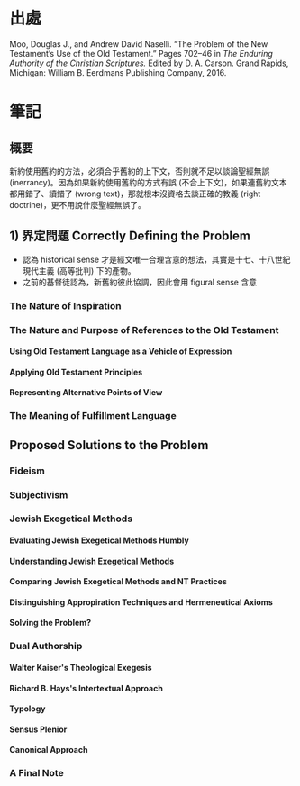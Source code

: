 # 出處

Moo, Douglas J., and Andrew David Naselli. “The Problem of the New Testament’s Use of the Old Testament.” Pages 702–46 in *The Enduring Authority of the Christian Scriptures.* Edited by D. A. Carson. Grand Rapids, Michigan: William B. Eerdmans Publishing Company, 2016.

# 筆記

## 概要

新約使用舊約的方法，必須合乎舊約的上下文，否則就不足以談論聖經無誤 (inerrancy)。因為如果新約使用舊約的方式有誤 (不合上下文)，如果連舊約文本都用錯了、讀錯了 (wrong text)，那就根本沒資格去談正確的教義 (right doctrine)，更不用說什麼聖經無誤了。

## 1) 界定問題 Correctly Defining the Problem

- 認為 historical sense 才是經文唯一合理含意的想法，其實是十七、十八世紀現代主義 (高等批判) 下的產物。
- 之前的基督徒認為，新舊約彼此協調，因此會用 figural sense 含意

### The Nature of Inspiration

### The Nature and Purpose of References to the Old Testament

#### Using Old Testament Language as a Vehicle of Expression

#### Applying Old Testament Principles

#### Representing Alternative Points of View

### The Meaning of Fulfillment Language

## Proposed Solutions to the Problem

### Fideism

### Subjectivism

### Jewish Exegetical Methods

#### Evaluating Jewish Exegetical Methods Humbly

#### Understanding Jewish Exegetical Methods

#### Comparing Jewish Exegetical Methods and NT Practices

#### Distinguishing Appropiration Techniques and Hermeneutical Axioms

#### Solving the Problem?

### Dual Authorship

#### Walter Kaiser's Theological Exegesis

#### Richard B. Hays's Intertextual Approach

#### Typology

#### Sensus Plenior

#### Canonical Approach

### A Final Note
